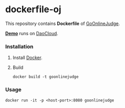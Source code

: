 dockerfile-oj
=============

This repository contains **Dockerfile** of [GoOnlineJudge](https://github.com/ZJGSU-Open-Source/GoOnlineJudge).

[**Demo**](http://sakeven-oj.daoapp.io/) runs on [DaoCloud](https://www.daocloud.io/).

### Installation

1. Install [Docker](https://docs.docker.com/installation/#installation).

2. Build 
   
   `docker build -t goonlinejudge`
   
### Usage

    docker run -it -p <host-port>:8080 goonlinejudge

